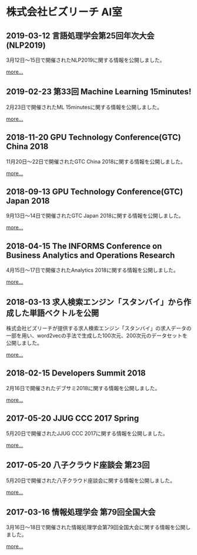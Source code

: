 # 株式会社ビズリーチ AI室

## 2019-03-12 言語処理学会第25回年次大会(NLP2019)

3月12日〜15日で開催されたNLP2019に関する情報を公開しました。

[more...](nlp2019)

## 2019-02-23 第33回 Machine Learning 15minutes!

2月23日で開催されたML 15minutesに関する情報を公開しました。

[more...](ml15_33)

## 2018-11-20 GPU Technology Conference(GTC) China 2018

11月20日〜22日で開催されたGTC China 2018に関する情報を公開しました。

[more...](gtc2018china)

## 2018-09-13 GPU Technology Conference(GTC) Japan 2018

9月13日〜14日で開催されたGTC Japan 2018に関する情報を公開しました。

[more...](gtc2018japan)

## 2018-04-15 The INFORMS Conference on Business Analytics and Operations Research

4月15日〜17日で開催されたAnalytics 2018に関する情報を公開しました。

[more...](analytics2018)

## 2018-03-13 求人検索エンジン「スタンバイ」から作成した単語ベクトルを公開

株式会社ビズリーチが提供する求人検索エンジン「スタンバイ」の求人データの一部を用い、word2vecの手法で生成した100次元、200次元のデータセットを公開しました。

[more...](word2vec)

## 2018-02-15 Developers Summit 2018

2月16日で開催されたデブサミ2018に関する情報を公開しました。

[more...](devsumi2018)

## 2017-05-20 JJUG CCC 2017 Spring

5月20日で開催されたJJUG CCC 2017に関する情報を公開しました。

[more...](jjug2017)

## 2017-05-20 八子クラウド座談会 第23回

5月20日で開催された八子クラウド座談会に関する情報を公開しました。

[more...](85cloud23)

## 2017-03-16 情報処理学会 第79回全国大会

3月16日〜18日で開催された情報処理学会第79回全国大会に関する情報を公開しました。

[more...](ipsj2017)


